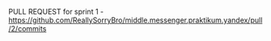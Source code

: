 PULL REQUEST for sprint 1 - https://github.com/ReallySorryBro/middle.messenger.praktikum.yandex/pull/2/commits